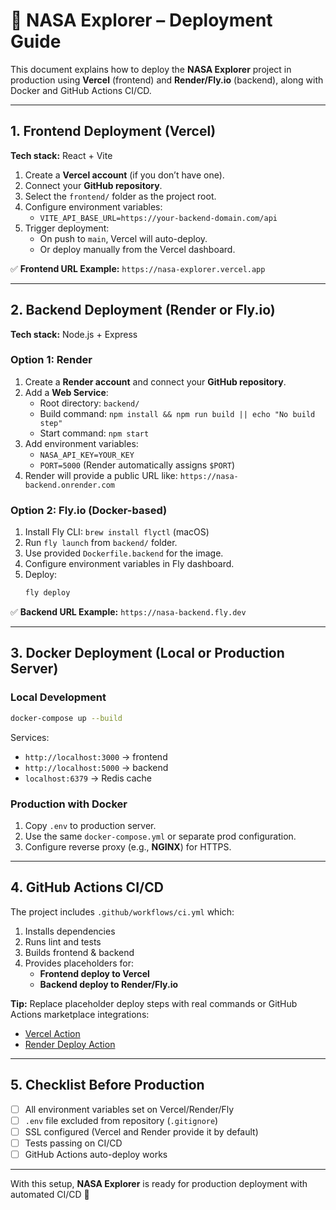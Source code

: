 

# 🚀 NASA Explorer – Deployment Guide

This document explains how to deploy the **NASA Explorer** project in production using **Vercel** (frontend) and **Render/Fly.io** (backend), along with Docker and GitHub Actions CI/CD.

---

## 1. Frontend Deployment (Vercel)

**Tech stack:** React + Vite

1. Create a **Vercel account** (if you don’t have one).
2. Connect your **GitHub repository**.
3. Select the `frontend/` folder as the project root.
4. Configure environment variables:
   - `VITE_API_BASE_URL=https://your-backend-domain.com/api`
5. Trigger deployment:
   - On push to `main`, Vercel will auto-deploy.
   - Or deploy manually from the Vercel dashboard.

✅ **Frontend URL Example:**
`https://nasa-explorer.vercel.app`

---

## 2. Backend Deployment (Render or Fly.io)

**Tech stack:** Node.js + Express

### Option 1: Render
1. Create a **Render account** and connect your **GitHub repository**.
2. Add a **Web Service**:
   - Root directory: `backend/`
   - Build command: `npm install && npm run build || echo "No build step"`
   - Start command: `npm start`
3. Add environment variables:
   - `NASA_API_KEY=YOUR_KEY`
   - `PORT=5000` (Render automatically assigns `$PORT`)
4. Render will provide a public URL like:
   `https://nasa-backend.onrender.com`

### Option 2: Fly.io (Docker-based)
1. Install Fly CLI: `brew install flyctl` (macOS)
2. Run `fly launch` from `backend/` folder.
3. Use provided `Dockerfile.backend` for the image.
4. Configure environment variables in Fly dashboard.
5. Deploy:
   ```bash
   fly deploy
   ```

✅ **Backend URL Example:**
`https://nasa-backend.fly.dev`

---

## 3. Docker Deployment (Local or Production Server)

### Local Development
```bash
docker-compose up --build
```
Services:
- `http://localhost:3000` → frontend
- `http://localhost:5000` → backend
- `localhost:6379` → Redis cache

### Production with Docker
1. Copy `.env` to production server.
2. Use the same `docker-compose.yml` or separate prod configuration.
3. Configure reverse proxy (e.g., **NGINX**) for HTTPS.

---

## 4. GitHub Actions CI/CD

The project includes `.github/workflows/ci.yml` which:

1. Installs dependencies
2. Runs lint and tests
3. Builds frontend & backend
4. Provides placeholders for:
   - **Frontend deploy to Vercel**
   - **Backend deploy to Render/Fly.io**

**Tip:** Replace placeholder deploy steps with real commands or GitHub Actions marketplace integrations:
- [Vercel Action](https://github.com/marketplace/actions/vercel-action)
- [Render Deploy Action](https://github.com/marketplace/actions/render-deploy-action)

---

## 5. Checklist Before Production

- [ ] All environment variables set on Vercel/Render/Fly
- [ ] `.env` file excluded from repository (`.gitignore`)
- [ ] SSL configured (Vercel and Render provide it by default)
- [ ] Tests passing on CI/CD
- [ ] GitHub Actions auto-deploy works

---

With this setup, **NASA Explorer** is ready for production deployment with automated CI/CD 🚀